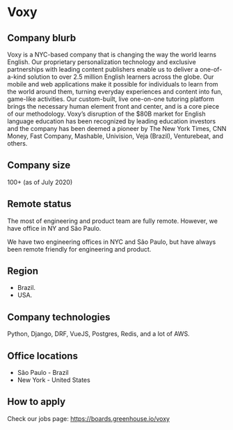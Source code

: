 # Voxy

## Company blurb
Voxy is a NYC-based company that is changing the way the world learns English. Our proprietary personalization technology and exclusive partnerships with leading content publishers enable us to deliver a one-of-a-kind solution to over 2.5 million English learners across the globe. Our mobile and web applications make it possible for individuals to learn from the world around them, turning everyday experiences and content into fun, game-like activities. Our custom-built, live one-on-one tutoring platform brings the necessary human element front and center, and is a core piece of our methodology. Voxy’s disruption of the $80B market for English language education has been recognized by leading education investors and the company has been deemed a pioneer by The New York Times, CNN Money, Fast Company, Mashable, Univision, Veja (Brazil), Venturebeat, and others.

## Company size

100+ (as of July 2020)

## Remote status

The most of engineering and product team are fully remote. However, we have office in NY and São Paulo.

We have two engineering offices in NYC and São Paulo, but have always been remote friendly for engineering and product.

## Region

- Brazil.
- USA.

## Company technologies

Python, Django, DRF, VueJS, Postgres, Redis, and a lot of AWS.


## Office locations

- São Paulo - Brazil
- New York - United States

## How to apply

Check our jobs page: https://boards.greenhouse.io/voxy
